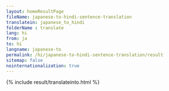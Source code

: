 ```yaml
---
layout: homeResultPage
fileName: japanese-to-hindi-sentence-translation
translatein: japanese_to_hindi
folderName : translate
lang: hi
from: ja
to: hi
langname: japanese-to
permalink: /hi/japanese-to-hindi-sentence-translation/result
sitemap: false
nointernationalization: true
---
```

{% include result/translateinto.html %}

<script src="/js/result/translation.js" data-foldername="{{page.folderName}}" data-lang="{{page.lang}}"></script>
